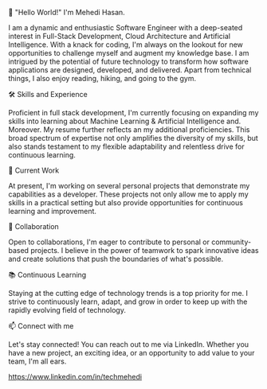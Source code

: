 👋 "Hello World!" I'm Mehedi Hasan.

I am a dynamic and enthusiastic Software Engineer with a deep-seated interest in Full-Stack Development, Cloud Architecture and Artificial Intelligence. With a knack for coding, I'm always on the lookout for new opportunities to challenge myself and augment my knowledge base. I am intrigued by the potential of future technology to transform how software applications are designed, developed, and delivered. Apart from technical things, I also enjoy reading, hiking, and going to the gym.

🛠️ Skills and Experience

Proficient in full stack development, I'm currently focusing on expanding my skills into learning about Machine Learning & Artificial Intelligence and. Moreover. My resume further reflects an my additional proficiencies. This broad spectrum of expertise not only amplifies the diversity of my skills, but also stands testament to my flexible adaptability and relentless drive for continuous learning.

🚀 Current Work

At present, I'm working on several personal projects that demonstrate my capabilities as a developer. These projects not only allow me to apply my skills in a practical setting but also provide opportunities for continuous learning and improvement.

👥 Collaboration

Open to collaborations, I'm eager to contribute to personal or community-based projects. I believe in the power of teamwork to spark innovative ideas and create solutions that push the boundaries of what's possible.

📚 Continuous Learning

Staying at the cutting edge of technology trends is a top priority for me. I strive to continuously learn, adapt, and grow in order to keep up with the rapidly evolving field of technology.

📫 Connect with me

Let's stay connected! You can reach out to me via LinkedIn. Whether you have a new project, an exciting idea, or an opportunity to add value to your team, I'm all ears.

https://www.linkedin.com/in/techmehedi

<!---
ecommehedi/ecommehedi is a ✨ special ✨ repository because its `README.md` (this file) appears on your GitHub profile.
You can click the Preview link to take a look at your changes.
--->
